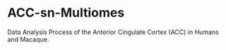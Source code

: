 # ACC-sn-Multiomes
Data Analysis Process of the Anterior Cingulate Cortex (ACC) in Humans and Macaque.
